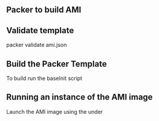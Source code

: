 ## Packer to build AMI

## Validate template
packer validate ami.json

## Build the Packer Template
To build run the baseInit script


## Running an instance of the AMI image
Launch the AMI image using the under 
